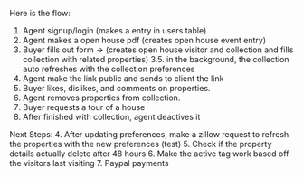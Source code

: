Here is the flow:
1. Agent signup/login (makes a entry in users table)
2. Agent makes a open house pdf (creates open house event entry)
3. Buyer fills out form -> (creates open house visitor and collection and fills collection with related properties)
3.5. in the background, the collection auto refreshes with the collection preferences
4. Agent make the link public and sends to client the link
5. Buyer likes, dislikes, and comments on properties.
6. Agent removes properties from collection.
7. Buyer requests a tour of a house
8. After finished with collection, agent deactives it

Next Steps:
4. After updating preferences, make a zillow request to refresh the properties with the new preferences (test)
5. Check if the property details actually delete after 48 hours
6. Make the active tag work based off the visitors last visiting
7. Paypal payments
